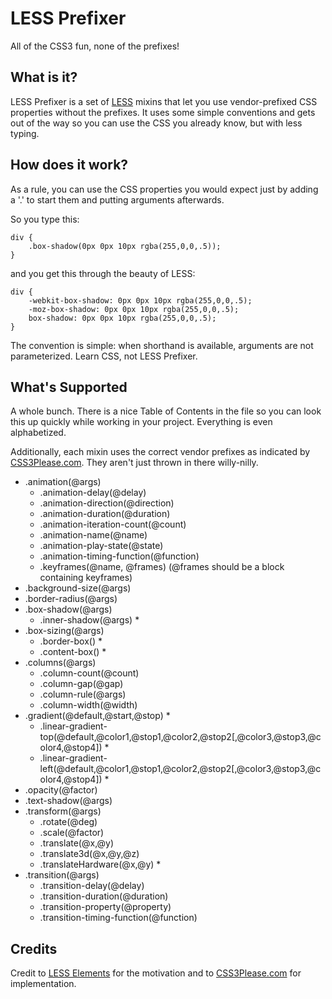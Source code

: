 # LESS Prefixer

All of the CSS3 fun, none of the prefixes!

## What is it?

LESS Prefixer is a set of [LESS](http://lesscss.org/) mixins that let you use vendor-prefixed CSS properties without the prefixes. It uses some simple conventions and gets out of the way so you can use the CSS you already know, but with less typing.

## How does it work?

As a rule, you can use the CSS properties you would expect just by adding a '.' to start them and putting arguments afterwards.

So you type this:

	div {
		.box-shadow(0px 0px 10px rgba(255,0,0,.5));
	}

and you get this through the beauty of LESS:

	div {
		-webkit-box-shadow: 0px 0px 10px rgba(255,0,0,.5);
		-moz-box-shadow: 0px 0px 10px rgba(255,0,0,.5);
		box-shadow: 0px 0px 10px rgba(255,0,0,.5);
	}

The convention is simple: when shorthand is available, arguments are not parameterized. Learn CSS, not LESS Prefixer.

## What's Supported

A whole bunch. There is a nice Table of Contents in the file so you can look this up quickly while working in your project. Everything is even alphabetized.

Additionally, each mixin uses the correct vendor prefixes as indicated by [CSS3Please.com](http://css3please.com/). They aren't just thrown in there willy-nilly.

* .animation(@args)
	* .animation-delay(@delay)
	* .animation-direction(@direction)
	* .animation-duration(@duration)
	* .animation-iteration-count(@count)
	* .animation-name(@name)
	* .animation-play-state(@state)
	* .animation-timing-function(@function)
	* .keyframes(@name, @frames)  (@frames should be a block containing keyframes)
* .background-size(@args)
* .border-radius(@args)
* .box-shadow(@args)
	* .inner-shadow(@args) *
* .box-sizing(@args)
	* .border-box() *
	* .content-box() *
* .columns(@args)
	* .column-count(@count)
	* .column-gap(@gap)
	* .column-rule(@args)
	* .column-width(@width)
* .gradient(@default,@start,@stop) *
	* .linear-gradient-top(@default,@color1,@stop1,@color2,@stop2[,@color3,@stop3,@color4,@stop4]) *
	* .linear-gradient-left(@default,@color1,@stop1,@color2,@stop2[,@color3,@stop3,@color4,@stop4]) *
* .opacity(@factor)
* .text-shadow(@args)
* .transform(@args)
	* .rotate(@deg)
	* .scale(@factor)
	* .translate(@x,@y)
	* .translate3d(@x,@y,@z)
	* .translateHardware(@x,@y) *
* .transition(@args)
	* .transition-delay(@delay)
	* .transition-duration(@duration)
	* .transition-property(@property)
	* .transition-timing-function(@function)

## Credits

Credit to [LESS Elements](http://lesselements.com/) for the motivation and to [CSS3Please.com](http://css3please.com/) for implementation.
